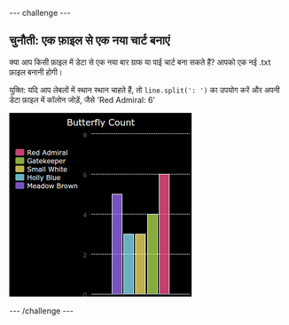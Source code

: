 \--- challenge \---

## चुनौती: एक फ़ाइल से एक नया चार्ट बनाएं

क्या आप किसी फ़ाइल में डेटा से एक नया बार ग्राफ या पाई चार्ट बना सकते हैं? आपको एक नई .txt फ़ाइल बनानी होगी।

युक्ति: यदि आप लेबलों में स्थान स्थान चाहते हैं, तो `line.split(': ')` का उपयोग करें और अपनी डेटा फ़ाइल में कॉलोन जोड़ें, जैसे 'Red Admiral: 6'

![स्क्रीनशॉट](images/pets-butterflies.png)

\--- /challenge \---